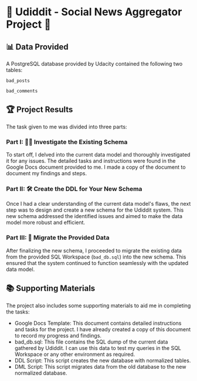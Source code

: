 # 🎉 Udiddit - Social News Aggregator Project 🎉

## 📊 Data Provided
A PostgreSQL database provided by Udacity contained the following two tables:

`bad_posts`

`bad_comments`

## 🏆 Project Results
The task given to me was divided into three parts:

### Part I: 🕵️‍♂️ Investigate the Existing Schema
To start off, I delved into the current data model and thoroughly investigated it for any issues. The detailed tasks and instructions were found in the Google Docs document provided to me. I made a copy of the document to document my findings and steps.

### Part II: 🛠️ Create the DDL for Your New Schema
Once I had a clear understanding of the current data model's flaws, the next step was to design and create a new schema for the Udiddit system. This new schema addressed the identified issues and aimed to make the data model more robust and efficient.

### Part III: 🚀 Migrate the Provided Data
After finalizing the new schema, I proceeded to migrate the existing data from the provided SQL Workspace (`bad_db.sql`) into the new schema. This ensured that the system continued to function seamlessly with the updated data model.

## 📚 Supporting Materials
The project also includes some supporting materials to aid me in completing the tasks:
- Google Docs Template: This document contains detailed instructions and tasks for the project. I have already created a copy of this document to record my progress and findings.
- bad_db.sql: This file contains the SQL dump of the current data gathered by Udiddit. I can use this data to test my queries in the SQL Workspace or any other environment as required.
- DDL Script: This script creates the new database with normalized tables.
- DML Script: This script migrates data from the old database to the new normalized database.
